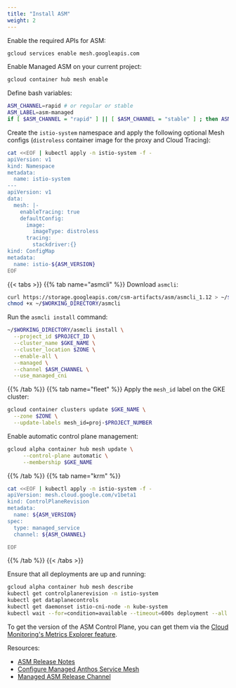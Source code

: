 ```yaml
---
title: "Install ASM"
weight: 2
---
```


Enable the required APIs for ASM:
```Bash
gcloud services enable mesh.googleapis.com
```

Enable Managed ASM on your current project:
```Bash
gcloud container hub mesh enable
```

Define bash variables:
```Bash
ASM_CHANNEL=rapid # or regular or stable
ASM_LABEL=asm-managed
if [ $ASM_CHANNEL = "rapid" ] || [ $ASM_CHANNEL = "stable" ] ; then ASM_VERSION=$ASM_LABEL-$ASM_CHANNEL; else ASM_VERSION=$ASM_LABEL; fi
```

Create the `istio-system` namespace and apply the following optional Mesh configs (`distroless` container image for the proxy and Cloud Tracing):
```Bash
cat <<EOF | kubectl apply -n istio-system -f -
apiVersion: v1
kind: Namespace
metadata:
  name: istio-system
---
apiVersion: v1
data:
  mesh: |-
    enableTracing: true
    defaultConfig:
      image:
        imageType: distroless
      tracing:
        stackdriver:{}
kind: ConfigMap
metadata:
  name: istio-${ASM_VERSION}
EOF
```

{{< tabs >}}
{{% tab name="asmcli" %}}
Download `asmcli`:
```Bash
curl https://storage.googleapis.com/csm-artifacts/asm/asmcli_1.12 > ~/$WORKING_DIRECTORY/asmcli
chmod +x ~/$WORKING_DIRECTORY/asmcli
```

Run the `asmcli install` command:
```Bash
~/$WORKING_DIRECTORY/asmcli install \
  --project_id $PROJECT_ID \
  --cluster_name $GKE_NAME \
  --cluster_location $ZONE \
  --enable-all \
  --managed \
  --channel $ASM_CHANNEL \
  --use_managed_cni
```
{{% /tab %}}
{{% tab name="fleet" %}}
Apply the `mesh_id` label on the GKE cluster:
```Bash
gcloud container clusters update $GKE_NAME \
  --zone $ZONE \
  --update-labels mesh_id=proj-$PROJECT_NUMBER
```

Enable automatic control plane management:
```Bash
gcloud alpha container hub mesh update \
     --control-plane automatic \
     --membership $GKE_NAME
```
{{% /tab %}}
{{% tab name="krm" %}}
```Bash
cat <<EOF | kubectl apply -n istio-system -f -
apiVersion: mesh.cloud.google.com/v1beta1
kind: ControlPlaneRevision
metadata:
  name: ${ASM_VERSION}
spec:
  type: managed_service
  channel: ${ASM_CHANNEL}

EOF
```
{{% /tab %}}
{{< /tabs >}}

Ensure that all deployments are up and running:
```Bash
gcloud alpha container hub mesh describe
kubectl get controlplanerevision -n istio-system
kubectl get dataplanecontrols
kubectl get daemonset istio-cni-node -n kube-system
kubectl wait --for=condition=available --timeout=600s deployment --all -n asm-system
```

To get the version of the ASM Control Plane, you can get them via the [Cloud Monitoring's Metrics Explorer feature](https://cloud.google.com/service-mesh/docs/managed/service-mesh#verify_control_plane_metrics).

Resources:
- [ASM Release Notes](https://cloud.google.com/service-mesh/docs/release-notes)
- [Configure Managed Anthos Service Mesh](https://cloud.google.com/service-mesh/docs/managed/service-mesh)
- [Managed ASM Release Channel](https://cloud.google.com/service-mesh/docs/managed/release-channels)